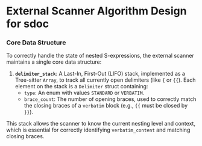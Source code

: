 # External Scanner Algorithm Design for sdoc

### Core Data Structure

To correctly handle the state of nested S-expressions, the external scanner maintains a single core data structure:

1.  **`delimiter_stack`**: A Last-In, First-Out (LIFO) stack, implemented as a Tree-sitter `Array`, to track all currently open delimiters (like `{` or `{{`). Each element on the stack is a `Delimiter` struct containing:
    *   `type`: An enum with values `STANDARD` or `VERBATIM`.
    *   `brace_count`: The number of opening braces, used to correctly match the closing braces of a `verbatim` block (e.g., `{{` must be closed by `}}`).

This stack allows the scanner to know the current nesting level and context, which is essential for correctly identifying `verbatim_content` and matching closing braces.
